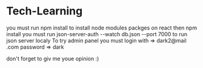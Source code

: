 # Tech-Learning
you must run npm install to install node modules packges on react then npm install
you must run json-server-auth --watch db.json --port 7000 to run json server localy
To try admin panel you must login with => dark2@mail .com  password => dark

don't forget to giv me youe opinion :)

